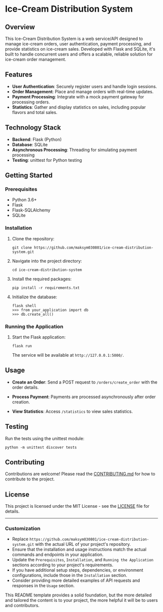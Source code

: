 # Ice-Cream Distribution System

## Overview

This Ice-Cream Distribution System is a web service/API designed to manage ice-cream orders, user authentication, payment processing, and provide statistics on ice-cream sales. Developed with Flask and SQLite, it's built to handle concurrent users and offers a scalable, reliable solution for ice-cream order management.

## Features

- **User Authentication**: Securely register users and handle login sessions.
- **Order Management**: Place and manage orders with real-time updates.
- **Payment Processing**: Integrate with a mock payment gateway for processing orders.
- **Statistics**: Gather and display statistics on sales, including popular flavors and total sales.

## Technology Stack

- **Backend**: Flask (Python)
- **Database**: SQLite
- **Asynchronous Processing**: Threading for simulating payment processing
- **Testing**: unittest for Python testing

## Getting Started

### Prerequisites

- Python 3.6+
- Flask
- Flask-SQLAlchemy
- SQLite

### Installation

1. Clone the repository:
   ```
   git clone https://github.com/maksym030801/ice-cream-distribution-system.git
   ```
2. Navigate into the project directory:
   ```
   cd ice-cream-distribution-system
   ```
3. Install the required packages:
   ```
   pip install -r requirements.txt
   ```
4. Initialize the database:
   ```
   flask shell
   >>> from your_application import db
   >>> db.create_all()
   ```

### Running the Application

1. Start the Flask application:
   ```
   flask run
   ```
   The service will be available at `http://127.0.0.1:5000/`.

## Usage

- **Create an Order**:
  Send a POST request to `/orders/create_order` with the order details.

- **Process Payment**:
  Payments are processed asynchronously after order creation.

- **View Statistics**:
  Access `/statistics` to view sales statistics.

## Testing

Run the tests using the unittest module:

```
python -m unittest discover tests
```

## Contributing

Contributions are welcome! Please read the [CONTRIBUTING.md](CONTRIBUTING.md) for how to contribute to the project.

## License

This project is licensed under the MIT License - see the [LICENSE](LICENSE) file for details.

---

### Customization

- Replace `https://github.com/maksym030801/ice-cream-distribution-system.git` with the actual URL of your project's repository.
- Ensure that the installation and usage instructions match the actual commands and endpoints in your application.
- Update the `Prerequisites`, `Installation`, and `Running the Application` sections according to your project's requirements.
- If you have additional setup steps, dependencies, or environment configurations, include those in the `Installation` section.
- Consider providing more detailed examples of API requests and responses in the `Usage` section.

This README template provides a solid foundation, but the more detailed and tailored the content is to your project, the more helpful it will be to users and contributors.